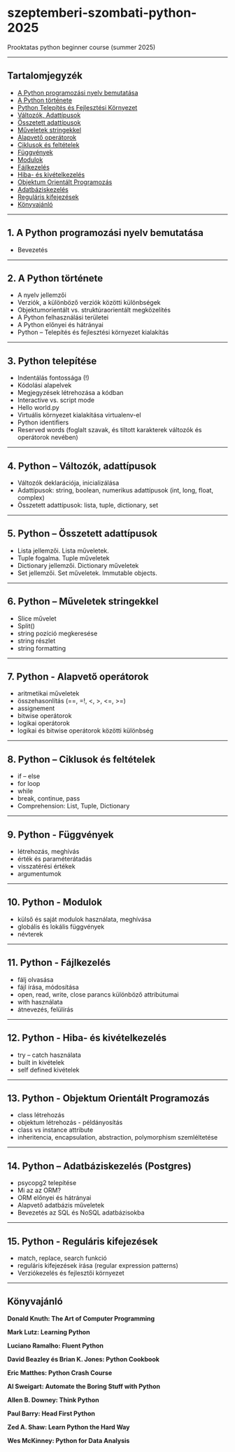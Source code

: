 # szeptemberi-szombati-python-2025
Prooktatas python beginner course (summer 2025)

---

## Tartalomjegyzék
- [A Python programozási nyelv bemutatása](#1-a-python-programozási-nyelv-bemutatása)
- [A Python története](#2-a-python-története)
- [Python Telepítés és Fejlesztési Környezet](#2-a-python-története)
- [Változók, Adattípusok](#4-python--változók-adattípusok)
- [Összetett adattípusok](#5-python--összetett-adattípusok)
- [Műveletek stringekkel](#6-python--műveletek-stringekkel)
- [Alapvető operátorok](#7-python---alapvető-operátorok)
- [Ciklusok és feltételek](#8-python--ciklusok-és-feltételek)
- [Függvények](#9-python---függvények)
- [Modulok](#10-python---modulok)
- [Fájlkezelés](#11-python---fájlkezelés)
- [Hiba- és kivételkezelés](#12-python---hiba--és-kivételkezelés)
- [Objektum Orientált Programozás](#13-python---objektum-orientált-programozás)
- [Adatbáziskezelés](#14-python--adatbáziskezelés-postgres)
- [Reguláris kifejezések](#15-python---reguláris-kifejezések)
- [Könyvajánló](#könyvajánló)

---

## 1. A Python programozási nyelv bemutatása
- Bevezetés

---

## 2. A Python története
- A nyelv jellemzői
- Verziók, a különböző verziók közötti különbségek
- Objektumorientált vs. struktúraorientált megközelítés
- A Python felhasználási területei
- A Python előnyei és hátrányai
- Python – Telepítés és fejlesztési környezet kialakítás

---

## 3. Python telepítése
- Indentálás fontossága (!)
- Kódolási alapelvek
- Megjegyzések létrehozása a kódban
- Interactive vs. script mode
- Hello world.py
- Virtuális környezet kialakítása virtualenv-el
- Python identifiers
- Reserved words (foglalt szavak, és tiltott karakterek változók és operátorok nevében)

---

## 4. Python – Változók, adattípusok
- Változók deklarációja, inicializálása
- Adattípusok: string, boolean, numerikus adattípusok (int, long, float, complex)
- Összetett adattípusok: lista, tuple, dictionary, set

---

## 5. Python – Összetett adattípusok
- Lista jellemzői. Lista műveletek. 
- Tuple fogalma. Tuple műveletek
- Dictionary jellemzői. Dictionary műveletek
- Set jellemzői. Set műveletek. Immutable objects.

---

## 6. Python – Műveletek stringekkel
- Slice művelet
- Split()
- string pozíció megkeresése
- string részlet
- string formatting

---

## 7. Python - Alapvető operátorok
- aritmetikai műveletek
- összehasonlítás (==, =!, <, >, <=, >=)
- assignement
- bitwise operátorok
- logikai operátorok
- logikai és bitwise operátorok közötti különbség

---

## 8. Python – Ciklusok és feltételek
- if – else
- for loop
- while
- break, continue, pass
- Comprehension: List, Tuple, Dictionary

---

## 9. Python - Függvények
- létrehozás, meghívás
- érték és paraméterátadás
- visszatérési értékek
- argumentumok

---

## 10. Python - Modulok
- külső és saját modulok használata, meghívása
- globális és lokális függvények
- névterek

---

## 11. Python - Fájlkezelés
- fálj olvasása
- fájl írása, módosítása
- open, read, write, close parancs különböző attribútumai
- with használata
- átnevezés, felülírás

---

## 12. Python - Hiba- és kivételkezelés
- try – catch használata
- built in kivételek
- self defined kivételek

---

## 13. Python - Objektum Orientált Programozás
- class létrehozás
- objektum létrehozás - példányosítás
- class vs instance attribute
- inheritencia, encapsulation, abstraction, polymorphism szemléltetése

---

## 14. Python – Adatbáziskezelés (Postgres)
- psycopg2 telepítése
- Mi az az ORM?
- ORM előnyei és hátrányai
- Alapvető adatbázis műveletek
- Bevezetés az SQL és NoSQL adatbázisokba

---

## 15. Python - Reguláris kifejezések
- match, replace, search funkció
- reguláris kifejezések írása (regular expression patterns)
- Verziókezelés és fejlesztői környezet

---

## Könyvajánló

**Donald Knuth: The Art of Computer Programming**  

**Mark Lutz: Learning Python**  

**Luciano Ramalho: Fluent Python**  

**David Beazley és Brian K. Jones: Python Cookbook**  

**Eric Matthes: Python Crash Course**  

**Al Sweigart: Automate the Boring Stuff with Python**  

**Allen B. Downey: Think Python**  

**Paul Barry: Head First Python**  

**Zed A. Shaw: Learn Python the Hard Way**  

**Wes McKinney: Python for Data Analysis**

